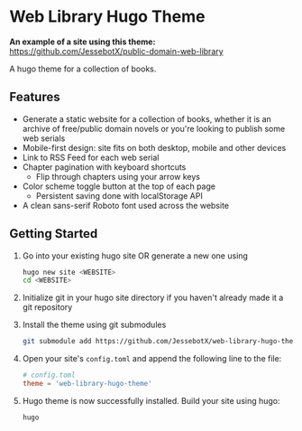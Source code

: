 # Web Library Hugo Theme

**An example of a site using this theme:** <https://github.com/JessebotX/public-domain-web-library>

A hugo theme for a collection of books.

## Features
* Generate a static website for a collection of books,
  whether it is an archive of free/public domain novels or
  you're looking to publish some web serials
* Mobile-first design: site fits on both desktop, mobile and
  other devices
* Link to RSS Feed for each web serial
* Chapter pagination with keyboard shortcuts
  * Flip through chapters using your arrow keys
* Color scheme toggle button at the top of each page
  * Persistent saving done with localStorage API
* A clean sans-serif Roboto font used across the website

## Getting Started
1. Go into your existing hugo site OR generate a new one
   using
   
   ```bash
   hugo new site <WEBSITE>
   cd <WEBSITE>
   ```

2. Initialize git in your hugo site directory if you haven't
   already made it a git repository
3. Install the theme using git submodules

   ```bash
   git submodule add https://github.com/JessebotX/web-library-hugo-theme themes/web-library-hugo-theme
   ```

4. Open your site's `config.toml` and append the following
   line to the file:

   ```toml
   # config.toml
   theme = 'web-library-hugo-theme'
   ```

5. Hugo theme is now successfully installed. Build your site
   using hugo:

   ```sh
   hugo
   ```

